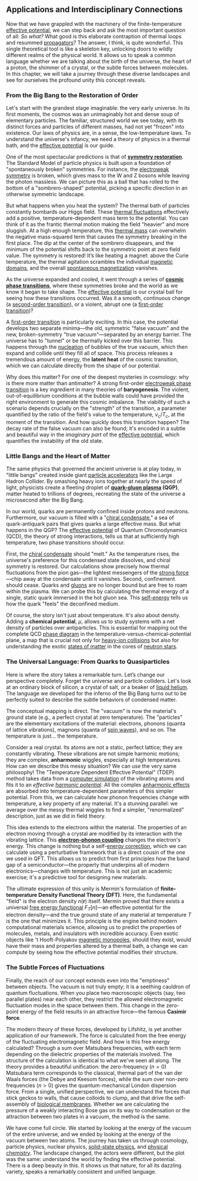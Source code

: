 ## Applications and Interdisciplinary Connections

Now that we have grappled with the machinery of the finite-temperature [effective potential](@article_id:142087), we can step back and ask the most important question of all: *So what?* What good is this elaborate contraption of thermal loops and resummed [propagators](@article_id:152676)? The answer, I think, is quite wonderful. This single theoretical tool is like a skeleton key, unlocking doors to wildly different realms of the physical world. It allows us to speak a common language whether we are talking about the birth of the universe, the heart of a proton, the shimmer of a crystal, or the subtle forces between molecules. In this chapter, we will take a journey through these diverse landscapes and see for ourselves the profound unity this concept reveals.

### From the Big Bang to the Restoration of Order

Let's start with the grandest stage imaginable: the very early universe. In its first moments, the cosmos was an unimaginably hot and dense soup of elementary particles. The familiar, structured world we see today, with its distinct forces and particles of different masses, had not yet "frozen" into existence. Our laws of physics are, in a sense, the low-temperature laws. To understand the universe's infancy, we need a theory of physics in a thermal bath, and the [effective potential](@article_id:142087) is our guide.

One of the most spectacular predictions is that of **[symmetry restoration](@article_id:180980)**. The Standard Model of particle physics is built upon a foundation of "spontaneously broken" symmetries. For instance, the [electroweak symmetry](@article_id:148883) is broken, which gives mass to the W and Z bosons while leaving the photon massless. We can picture this as a ball that has rolled to the bottom of a "sombrero-shaped" potential, picking a specific direction in an otherwise symmetric landscape.

But what happens when you heat the system? The thermal bath of particles constantly bombards our Higgs field. These [thermal fluctuations](@article_id:143148) effectively add a positive, temperature-dependent mass term to the potential. You can think of it as the frantic thermal motion making the field "heavier" and more sluggish. At a high enough temperature, this [thermal mass](@article_id:187607) can overwhelm the negative mass-squared term that causes the symmetry breaking in the first place. The dip at the center of the sombrero disappears, and the minimum of the potential shifts back to the symmetric point at zero field value. The symmetry is restored! It’s like heating a magnet: above the Curie temperature, the thermal agitation scrambles the individual [magnetic domains](@article_id:147196), and the overall [spontaneous magnetization](@article_id:154236) vanishes.

As the universe expanded and cooled, it went through a series of **[cosmic phase transitions](@article_id:198832)**, where these symmetries broke and the world as we know it began to take shape. The [effective potential](@article_id:142087) is our crystal ball for seeing how these transitions occurred. Was it a smooth, continuous change (a [second-order transition](@article_id:154383)), or a violent, abrupt one (a [first-order transition](@article_id:154519))?

A [first-order transition](@article_id:154519) is particularly exciting. In this case, the potential develops two separate minima—the old, symmetric "false vacuum" and the new, broken-symmetry "true vacuum"—separated by an energy barrier. The universe has to "tunnel" or be thermally kicked over this barrier. This happens through the [nucleation](@article_id:140083) of bubbles of the true vacuum, which then expand and collide until they fill all of space. This process releases a tremendous amount of energy, the **latent heat** of the cosmic transition, which we can calculate directly from the shape of our potential.

Why does this matter? For one of the deepest mysteries in cosmology: why is there more matter than antimatter? A strong first-order [electroweak phase transition](@article_id:157176) is a key ingredient in many theories of **baryogenesis**. The violent, out-of-equilibrium conditions at the bubble walls could have provided the right environment to generate this cosmic imbalance. The viability of such a scenario depends crucially on the "strength" of the transition, a parameter quantified by the ratio of the field's value to the temperature, $v_c/T_c$, at the moment of the transition. And how quickly does this transition happen? The decay rate of the false vacuum can also be found; it's encoded in a subtle and beautiful way in the *imaginary part* of the [effective potential](@article_id:142087), which quantifies the instability of the old state.

### Little Bangs and the Heart of Matter

The same physics that governed the ancient universe is at play today, in "little bangs" created inside giant [particle accelerators](@article_id:148344) like the Large Hadron Collider. By smashing heavy ions together at nearly the speed of light, physicists create a fleeting droplet of **[quark-gluon plasma](@article_id:137007) (QGP)**, matter heated to trillions of degrees, recreating the state of the universe a microsecond after the Big Bang.

In our world, quarks are permanently confined inside protons and neutrons. Furthermore, our vacuum is filled with a "[chiral condensate](@article_id:148229)," a sea of quark-antiquark pairs that gives quarks a large effective mass. But what happens in the QGP? The [effective potential](@article_id:142087) of Quantum Chromodynamics (QCD), the theory of strong interactions, tells us that at sufficiently high temperature, two phase transitions should occur.

First, the [chiral condensate](@article_id:148229) should "melt." As the temperature rises, the universe's preference for this condensed state dissolves, and chiral symmetry is restored. Our calculations show precisely how thermal fluctuations from the pion gas—the lightest messengers of the [strong force](@article_id:154316)—chip away at the condensate until it vanishes. Second, confinement should cease. Quarks and [gluons](@article_id:151233) are no longer bound but are free to roam within the plasma. We can probe this by calculating the thermal energy of a single, static quark immersed in the hot gluon sea. This [self-energy](@article_id:145114) tells us how the quark "feels" the deconfined medium.

Of course, the story isn't just about temperature. It's also about density. Adding a **chemical potential**, $\mu$, allows us to study systems with a net density of particles over antiparticles. This is essential for mapping out the complete QCD [phase diagram](@article_id:141966) in the temperature-versus-chemical-potential plane, a map that is crucial not only for [heavy-ion collisions](@article_id:160169) but also for understanding the exotic [states of matter](@article_id:138942) in the cores of [neutron stars](@article_id:139189).

### The Universal Language: From Quarks to Quasiparticles

Here is where the story takes a remarkable turn. Let’s change our perspective completely. Forget the universe and particle colliders. Let's look at an ordinary block of silicon, a crystal of salt, or a beaker of [liquid helium](@article_id:138946). The language we developed for the inferno of the Big Bang turns out to be perfectly suited to describe the subtle behaviors of condensed matter.

The conceptual mapping is direct. The "vacuum" is now the material's ground state (e.g., a perfect crystal at zero temperature). The "particles" are the elementary excitations of the material: electrons, phonons (quanta of lattice vibrations), magnons (quanta of [spin waves](@article_id:141995)), and so on. The temperature is just... the temperature.

Consider a real crystal. Its atoms are not a static, perfect lattice; they are constantly vibrating. These vibrations are not simple harmonic motions; they are complex, **anharmonic** wiggles, especially at high temperatures. How can we describe this messy situation? We can use the very same philosophy! The "Temperature Dependent Effective Potential" (TDEP) method takes data from a [computer simulation](@article_id:145913) of the vibrating atoms and fits it to an *effective [harmonic potential](@article_id:169124)*. All the complex [anharmonic effects](@article_id:184463) are absorbed into temperature-dependent parameters of this simpler potential. From this, we can calculate how phonon frequencies change with temperature, a key property of any material. It's a stunning parallel: we average over the messy thermal wiggles to find a simpler, "renormalized" description, just as we did in field theory.

This idea extends to the electrons within the material. The properties of an electron moving through a crystal are modified by its interaction with the vibrating lattice. This **[electron-phonon coupling](@article_id:138703)** changes the electron's energy. This change is nothing but a self-[energy correction](@article_id:197776), which we can calculate using a perturbative framework that is a direct cousin of the one we used in QFT. This allows us to predict from first principles how the band gap of a semiconductor—the property that underpins all of modern electronics—changes with temperature. This is not just an academic exercise; it's a predictive tool for designing new materials.

The ultimate expression of this unity is Mermin's formulation of **finite-temperature Density Functional Theory (DFT)**. Here, the fundamental "field" is the electron density $n(\mathbf{r})$ itself. Mermin proved that there exists a universal [free energy functional](@article_id:183934) $F_T[n]$—an effective potential for the electron density—and the true ground state of any material at temperature $T$ is the one that minimizes it. This principle is the engine behind modern computational materials science, allowing us to predict the properties of molecules, metals, and insulators with incredible accuracy. Even exotic objects like 't Hooft-Polyakov [magnetic monopoles](@article_id:142323), should they exist, would have their mass and properties altered by a thermal bath, a change we can compute by seeing how the effective potential modifies their structure.

### The Subtle Forces of Fluctuations

Finally, the reach of our concept extends even into the "emptiness" between objects. The vacuum is not truly empty; it is a seething cauldron of quantum fluctuations. When you place two macroscopic objects (say, two parallel plates) near each other, they restrict the allowed electromagnetic fluctuation modes in the space between them. This change in the zero-point energy of the field results in an attractive force—the famous **Casimir force**.

The modern theory of these forces, developed by Lifshitz, is yet another application of our framework. The force is calculated from the free energy of the fluctuating electromagnetic field. And how is this free energy calculated? Through a sum over Matsubara frequencies, with each term depending on the dielectric properties of the materials involved. The structure of the calculation is identical to what we've seen all along. The theory provides a beautiful unification: the zero-frequency ($n=0$) Matsubara term corresponds to the classical, thermal part of the van der Waals forces (the Debye and Keesom forces), while the sum over non-zero frequencies ($n>0$) gives the quantum-mechanical London dispersion force. From a single, unified perspective, we can understand the forces that stick geckos to walls, that cause colloids to clump, and that drive the self-assembly of [biological membranes](@article_id:166804). Whether we are calculating the pressure of a weakly interacting Bose gas on its way to condensation or the attraction between two plates in a vacuum, the method is the same.

We have come full circle. We started by looking at the energy of the vacuum of the entire universe, and we ended by looking at the energy of the vacuum between two atoms. The journey has taken us through cosmology, particle physics, nuclear physics, [solid-state physics](@article_id:141767), and [physical chemistry](@article_id:144726). The landscape changed, the actors were different, but the plot was the same: understand the world by finding the effective potential. There is a deep beauty in this. It shows us that nature, for all its dazzling variety, speaks a remarkably consistent and unified language.